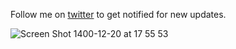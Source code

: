 Follow me on [twitter](https://twitter.com/_Vaporizer) to get notified for new updates.

![Screen Shot 1400-12-20 at 17 55 53](https://user-images.githubusercontent.com/14194924/157886487-a0e734f3-79c9-4777-b475-f231de7e6833.png)
